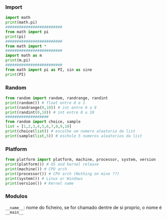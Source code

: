 ### Import
```python
import math
print(math.pi)
#########################
from math import pi
print(pi)
#########################
from math import *
#########################
import math as m
print(m.pi)
#########################
from math import pi as PI, sin as sine
print(PI)
```
### Random
```python
from random import random, randrange, randint
print(random()) # float entre 0 e 1
print(randrange(0,10)) # int entre 0 a 9
print(randint(0,10)) # int entre 0 a 10
###################
from random import choice, sample
list = [1,2,3,4,5,6,7,8,9,10]
print(choice(list)) # escolhe um numero aleatorio da list
print(sample(list,5)) # eschole 5 numeros aleatorios da list
```
### Platform
```python
from platform import platform, machine, processor, system, version
print(platform()) # OS and kernel release
print(machine()) # CPU arch
print(processor()) # CPU arch (Nothing on mine ??)
print(system()) # Linux or Windows
print(version()) # Kernel name
```
### Modulos
`__name__`: nome do ficheiro, se for chamado dentre de si proprio, o nome é `__main__`